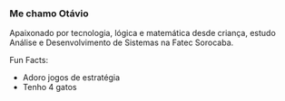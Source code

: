 ### Me chamo Otávio

Apaixonado por tecnologia, lógica e matemática desde criança, estudo Análise e Desenvolvimento de Sistemas na Fatec Sorocaba. 



Fun Facts:
- Adoro jogos de estratégia
- Tenho 4 gatos
